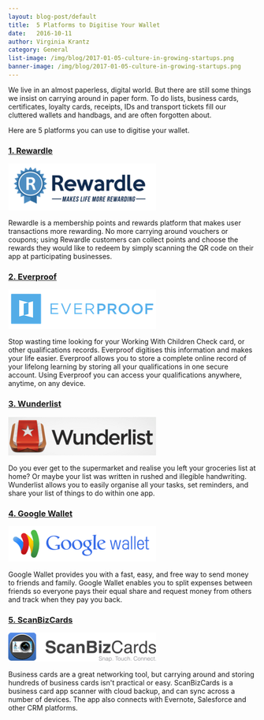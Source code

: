 ```yaml
---
layout: blog-post/default
title:  5 Platforms to Digitise Your Wallet
date:   2016-10-11
author: Virginia Krantz
category: General
list-image: /img/blog/2017-01-05-culture-in-growing-startups.png
banner-image: /img/blog/2017-01-05-culture-in-growing-startups.png
---
```


We live in an almost paperless, digital world. But there are still some things we insist on carrying around in paper
form. To do lists, business cards, certificates, loyalty cards, receipts, IDs and transport tickets fill our cluttered
wallets and handbags, and are often forgotten about.

<!--end-excerpt-->

Here are 5 platforms you can use to digitise your wallet.

### [1. Rewardle][Rewardle]

![rewardle-logo](/img/blog/2016-10-11-5-platforms-rewardle-logo.png)

Rewardle is a membership points and rewards platform that makes user transactions more rewarding. No more carrying
around vouchers or coupons; using Rewardle customers can collect points and choose the rewards they would like to
redeem by simply scanning the QR code on their app at participating businesses.

### [2. Everproof][Everproof]

![Everproof-logo](/img/blog/2016-10-11-5-platforms-everproof-logo.png)

Stop wasting time looking for your Working With Children Check card, or other qualifications records. Everproof digitises
this information and makes your life easier. Everproof allows you to store a complete online record of your lifelong
learning by storing all your qualifications in one secure account. Using Everproof you can access your qualifications
anywhere, anytime, on any device.

### [3. Wunderlist][Wunderlist]

![wunderlist-logo](/img/blog/2016-10-11-5-platforms-wunderlist-logo.png)

Do you ever get to the supermarket and realise you left your groceries list at home? Or maybe your list was written in
rushed and illegible handwriting. Wunderlist allows you to easily organise all your tasks, set reminders, and share
your list of things to do within one app.

### [4. Google Wallet][Google Wallet]

![google-wallet-logo](/img/blog/2016-10-11-5-platforms-google-wallet-logo.png)

Google Wallet provides you with a fast, easy, and free way to send money to friends and family. Google Wallet enables
you to split expenses between friends so everyone pays their equal share and request money from others and track when
they pay you back.

### [5. ScanBizCards][ScanBizCards]

![scanbizcards-logo](/img/blog/2016-10-11-5-platforms-scanbizcards-logo.png)

Business cards are a great networking tool, but carrying around and storing hundreds of business cards isn't practical
or easy. ScanBizCards is a business card app scanner with cloud backup, and can sync across a number of devices. The
app also connects with Evernote, Salesforce and other CRM platforms.


[Rewardle]: http://www.rewardle.com/
[Everproof]: https://everproof.com/
[Wunderlist]: https://www.wunderlist.com/
[Google Wallet]: https://www.google.com.au/wallet/
[ScanBizCards]: http://www.circleback.com/apps/scanbizcards/
